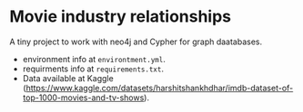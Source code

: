 # Movie industry relationships

A tiny project to work with neo4j and Cypher for graph daatabases.
* environment info at ``environtment.yml``.
* requirments info at ``requirements.txt``.
* Data available at Kaggle (https://www.kaggle.com/datasets/harshitshankhdhar/imdb-dataset-of-top-1000-movies-and-tv-shows).